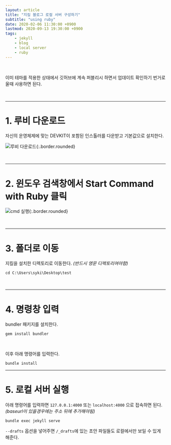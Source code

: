 ```yaml
---
layout: article
title: "지킬 블로그 로컬 서버 구성하기"
subtitle: "using ruby"
date: 2020-02-06 11:30:00 +0900
lastmod: 2020-09-13 19:30:00 +0900
tags: 
    - jekyll
    - blog
    - local server
    - ruby
---
```


<br>

이미 테마를 적용한 상태에서 깃허브에 계속 퍼블리시 하면서 업데이트 확인하기 번거로울때 사용하면 된다.

<br>

---

# 1. 루비 다운로드

자신의 운영체제에 맞는 DEVKIT이 포함된 인스톨러를 다운받고 기본값으로 설치한다.  

![루비 다운로드](https://user-images.githubusercontent.com/59393359/74086021-5649a800-4ac2-11ea-916a-0fa9b518936b.PNG){:.border.rounded}

<br>

---

# 2. 윈도우 검색창에서 Start Command with Ruby 클릭

![cmd 실행](https://user-images.githubusercontent.com/59393359/74086033-695c7800-4ac2-11ea-8ab1-94c303a84d8f.PNG){:.border.rounded}

<br>

---

# 3. 폴더로 이동

지킬을 설치한 디렉토리로 이동한다. *(반드시 영문 디렉토리여야함)*

```
cd C:\Users\syki\Desktop\test
```

<br>

---

# 4. 명령창 입력

bundler 패키지를 설치한다.

```
gem install bundler
```

<br>

이후 아래 명령어를 입력한다.

```
bundle install
```

---

# 5. 로컬 서버 실행

아래 명령어를 입력하면 `127.0.0.1:4000` 또는 `localhost:4000` 으로 접속하면 된다. *(baseurl이 있을경우에는 주소 뒤에 추가해야됨)*

```
bundle exec jekyll serve
```

`--drafts` 옵션을 넣어주면 `/_drafts`에 있는 초안 파일들도 로컬에서만 보일 수 있게 해준다.

<br><br><br><br>